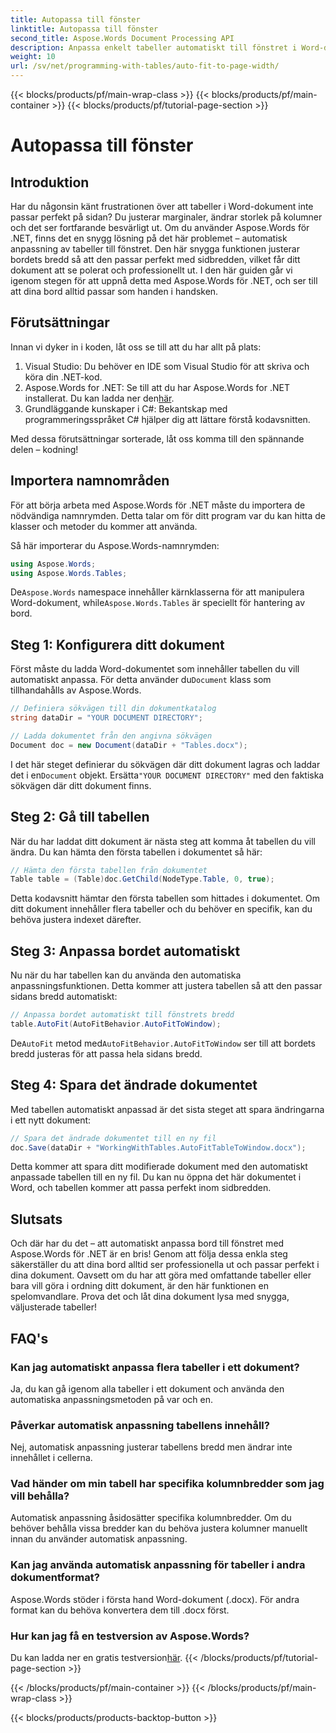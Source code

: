```yaml
---
title: Autopassa till fönster
linktitle: Autopassa till fönster
second_title: Aspose.Words Document Processing API
description: Anpassa enkelt tabeller automatiskt till fönstret i Word-dokument med Aspose.Words för .NET med denna steg-för-steg-guide. Perfekt för renare, professionella dokument.
weight: 10
url: /sv/net/programming-with-tables/auto-fit-to-page-width/
---
```


{{< blocks/products/pf/main-wrap-class >}}
{{< blocks/products/pf/main-container >}}
{{< blocks/products/pf/tutorial-page-section >}}

# Autopassa till fönster

## Introduktion

Har du någonsin känt frustrationen över att tabeller i Word-dokument inte passar perfekt på sidan? Du justerar marginaler, ändrar storlek på kolumner och det ser fortfarande besvärligt ut. Om du använder Aspose.Words för .NET, finns det en snygg lösning på det här problemet – automatisk anpassning av tabeller till fönstret. Den här snygga funktionen justerar bordets bredd så att den passar perfekt med sidbredden, vilket får ditt dokument att se polerat och professionellt ut. I den här guiden går vi igenom stegen för att uppnå detta med Aspose.Words för .NET, och ser till att dina bord alltid passar som handen i handsken.

## Förutsättningar

Innan vi dyker in i koden, låt oss se till att du har allt på plats:

1. Visual Studio: Du behöver en IDE som Visual Studio för att skriva och köra din .NET-kod.
2.  Aspose.Words for .NET: Se till att du har Aspose.Words for .NET installerat. Du kan ladda ner den[här](https://releases.aspose.com/words/net/).
3. Grundläggande kunskaper i C#: Bekantskap med programmeringsspråket C# hjälper dig att lättare förstå kodavsnitten.

Med dessa förutsättningar sorterade, låt oss komma till den spännande delen – kodning!

## Importera namnområden

För att börja arbeta med Aspose.Words för .NET måste du importera de nödvändiga namnrymden. Detta talar om för ditt program var du kan hitta de klasser och metoder du kommer att använda.

Så här importerar du Aspose.Words-namnrymden:

```csharp
using Aspose.Words;
using Aspose.Words.Tables;
```

 De`Aspose.Words` namespace innehåller kärnklasserna för att manipulera Word-dokument, while`Aspose.Words.Tables` är speciellt för hantering av bord.

## Steg 1: Konfigurera ditt dokument

 Först måste du ladda Word-dokumentet som innehåller tabellen du vill automatiskt anpassa. För detta använder du`Document` klass som tillhandahålls av Aspose.Words.

```csharp
// Definiera sökvägen till din dokumentkatalog
string dataDir = "YOUR DOCUMENT DIRECTORY";

// Ladda dokumentet från den angivna sökvägen
Document doc = new Document(dataDir + "Tables.docx");
```

 I det här steget definierar du sökvägen där ditt dokument lagras och laddar det i en`Document` objekt. Ersätta`"YOUR DOCUMENT DIRECTORY"` med den faktiska sökvägen där ditt dokument finns.

## Steg 2: Gå till tabellen

När du har laddat ditt dokument är nästa steg att komma åt tabellen du vill ändra. Du kan hämta den första tabellen i dokumentet så här:

```csharp
// Hämta den första tabellen från dokumentet
Table table = (Table)doc.GetChild(NodeType.Table, 0, true);
```

Detta kodavsnitt hämtar den första tabellen som hittades i dokumentet. Om ditt dokument innehåller flera tabeller och du behöver en specifik, kan du behöva justera indexet därefter.

## Steg 3: Anpassa bordet automatiskt

Nu när du har tabellen kan du använda den automatiska anpassningsfunktionen. Detta kommer att justera tabellen så att den passar sidans bredd automatiskt:

```csharp
// Anpassa bordet automatiskt till fönstrets bredd
table.AutoFit(AutoFitBehavior.AutoFitToWindow);
```

 De`AutoFit` metod med`AutoFitBehavior.AutoFitToWindow` ser till att bordets bredd justeras för att passa hela sidans bredd.

## Steg 4: Spara det ändrade dokumentet

Med tabellen automatiskt anpassad är det sista steget att spara ändringarna i ett nytt dokument:

```csharp
// Spara det ändrade dokumentet till en ny fil
doc.Save(dataDir + "WorkingWithTables.AutoFitTableToWindow.docx");
```

Detta kommer att spara ditt modifierade dokument med den automatiskt anpassade tabellen till en ny fil. Du kan nu öppna det här dokumentet i Word, och tabellen kommer att passa perfekt inom sidbredden.

## Slutsats

Och där har du det – att automatiskt anpassa bord till fönstret med Aspose.Words för .NET är en bris! Genom att följa dessa enkla steg säkerställer du att dina bord alltid ser professionella ut och passar perfekt i dina dokument. Oavsett om du har att göra med omfattande tabeller eller bara vill göra i ordning ditt dokument, är den här funktionen en spelomvandlare. Prova det och låt dina dokument lysa med snygga, väljusterade tabeller!

## FAQ's

### Kan jag automatiskt anpassa flera tabeller i ett dokument?  
Ja, du kan gå igenom alla tabeller i ett dokument och använda den automatiska anpassningsmetoden på var och en.

### Påverkar automatisk anpassning tabellens innehåll?  
Nej, automatisk anpassning justerar tabellens bredd men ändrar inte innehållet i cellerna.

### Vad händer om min tabell har specifika kolumnbredder som jag vill behålla?  
Automatisk anpassning åsidosätter specifika kolumnbredder. Om du behöver behålla vissa bredder kan du behöva justera kolumner manuellt innan du använder automatisk anpassning.

### Kan jag använda automatisk anpassning för tabeller i andra dokumentformat?  
Aspose.Words stöder i första hand Word-dokument (.docx). För andra format kan du behöva konvertera dem till .docx först.

### Hur kan jag få en testversion av Aspose.Words?  
 Du kan ladda ner en gratis testversion[här](https://releases.aspose.com/).
{{< /blocks/products/pf/tutorial-page-section >}}

{{< /blocks/products/pf/main-container >}}
{{< /blocks/products/pf/main-wrap-class >}}

{{< blocks/products/products-backtop-button >}}
